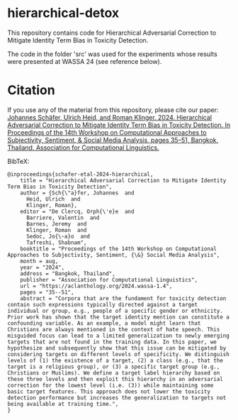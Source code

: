# hierarchical-detox
This repository contains code for Hierarchical Adversarial Correction to Mitigate Identity Term Bias in Toxicity Detection.

The code in the folder 'src' was used for the experiments whose results were presented at WASSA 24 (see reference below).

# Citation # 

If you use any of the material from this repository, please cite our paper: [Johannes Schäfer, Ulrich Heid, and Roman Klinger. 2024. Hierarchical Adversarial Correction to Mitigate Identity Term Bias in Toxicity Detection. In Proceedings of the 14th Workshop on Computational Approaches to Subjectivity, Sentiment, & Social Media Analysis, pages 35–51, Bangkok, Thailand. Association for Computational Linguistics.](https://aclanthology.org/2024.wassa-1.4/)

BibTeX:
```text
@inproceedings{schafer-etal-2024-hierarchical,
    title = "Hierarchical Adversarial Correction to Mitigate Identity Term Bias in Toxicity Detection",
    author = {Sch{\"a}fer, Johannes  and
      Heid, Ulrich  and
      Klinger, Roman},
    editor = "De Clercq, Orph{\'e}e  and
      Barriere, Valentin  and
      Barnes, Jeremy  and
      Klinger, Roman  and
      Sedoc, Jo{\~a}o  and
      Tafreshi, Shabnam",
    booktitle = "Proceedings of the 14th Workshop on Computational Approaches to Subjectivity, Sentiment, {\&} Social Media Analysis",
    month = aug,
    year = "2024",
    address = "Bangkok, Thailand",
    publisher = "Association for Computational Linguistics",
    url = "https://aclanthology.org/2024.wassa-1.4",
    pages = "35--51",
    abstract = "Corpora that are the fundament for toxicity detection contain such expressions typically directed against a target individual or group, e.g., people of a specific gender or ethnicity. Prior work has shown that the target identity mention can constitute a confounding variable. As an example, a model might learn that Christians are always mentioned in the context of hate speech. This misguided focus can lead to a limited generalization to newly emerging targets that are not found in the training data. In this paper, we hypothesize and subsequently show that this issue can be mitigated by considering targets on different levels of specificity. We distinguish levels of (1) the existence of a target, (2) a class (e.g., that the target is a religious group), or (3) a specific target group (e.g., Christians or Muslims). We define a target label hierarchy based on these three levels and then exploit this hierarchy in an adversarial correction for the lowest level (i.e. (3)) while maintaining some basic target features. This approach does not lower the toxicity detection performance but increases the generalization to targets not being available at training time.",
}
```
